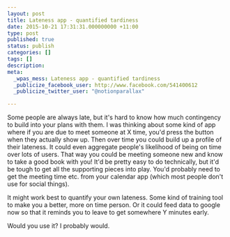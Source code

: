 ```yaml
---
layout: post
title: Lateness app - quantified tardiness
date: 2015-10-21 17:31:31.000000000 +11:00
type: post
published: true
status: publish
categories: []
tags: []
description:
meta:
  _wpas_mess: Lateness app - quantified tardiness
  _publicize_facebook_user: http://www.facebook.com/541400612
  _publicize_twitter_user: "@notionparallax"

---
```

<p>Some people are always late, but it's hard to know how much contingency to build into your plans with them. I was thinking about some kind of app where if you are due to meet someone at X time, you'd press the button when they actually show up. Then over time you could build up a profile of their lateness. It could even aggregate people's likelihood of being on time over lots of users. That way you could be meeting someone new and know to take a good book with you! It'd be pretty easy to do technically, but it'd be tough to get all the supporting pieces into play. You'd probably need to get the meeting time etc. from your calendar app (which most people don't use for social things).</p>
<p>It might work best to quantify your own lateness. Some kind of training tool to make you a better, more on time person. Or it could feed data to google now so that it reminds you to leave to get somewhere Y minutes early.</p>
<p>Would you use it? I probably would.</p>
